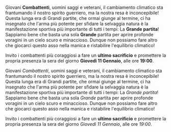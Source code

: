 Giovani **Combattenti**, uomini saggi e veterani,
il cambiamento climatico sta frantumando il nostro spirito guerriero, ma la nostra resa è inconcepibile!
Questa lunga era di Grandi partite, che ormai giunge al termine, ci ha insegnato che l'arma più potente per sfidare la selvaggia natura è la manifestazione sportiva più importante di tutti i tempi: La **Grande partita**!
Sappiamo bene che basta una sola **Grande** partita per aprire profonde voragini in un cielo scuro e minaccioso. Dunque non possiamo fare altro che giocarci questo asso nella manica e ristabilire l'equilibrio climatico!

Invito i combattenti più coraggiosi a fare un **ultimo sacrificio** e promettere la propria presenza la sera del giorno **Giovedì 11 Gennaio**, alle ore **19:00**.




Giovani *Combattenti*, uomini saggi e veterani,
il cambiamento climatico sta frantumando il nostro spirito guerriero, ma la nostra resa è inconcepibile!
Questa lunga era di Grandi partite, che ormai giunge al termine, ci ha insegnato che l'arma più potente per sfidare la selvaggia natura è la manifestazione sportiva più importante di tutti i tempi: La *Grande partita*!
Sappiamo bene che basta una sola *Grande* partita per aprire profonde voragini in un cielo scuro e minaccioso. Dunque non possiamo fare altro che giocarci questo asso nella manica e ristabilire l'equilibrio climatico!

Invito i combattenti più coraggiosi a fare un **ultimo sacrificio** e promettere la propria presenza la sera del giorno *Giovedì 11 Gennaio*, alle ore *19:00*.